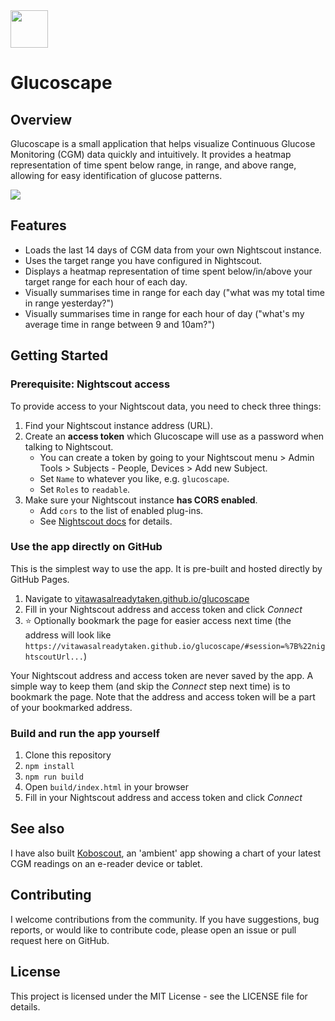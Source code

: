 <img src="src/logo.png" width="60">

# Glucoscape

## Overview

Glucoscape is a small application that helps visualize Continuous Glucose Monitoring (CGM) data quickly and intuitively. It provides a heatmap representation of time spent below range, in range, and above range, allowing for easy identification of glucose patterns.

![](screenshot.png)

## Features

- Loads the last 14 days of CGM data from your own Nightscout instance.
- Uses the target range you have configured in Nightscout.
- Displays a heatmap representation of time spent below/in/above your target range for each hour of each day.
- Visually summarises time in range for each day ("what was my total time in range yesterday?")
- Visually summarises time in range for each hour of day ("what's my average time in range between 9 and 10am?")

## Getting Started

### Prerequisite: Nightscout access

To provide access to your Nightscout data, you need to check three things:

1. Find your Nightscout instance address (URL).
2. Create an **access token** which Glucoscape will use as a password when talking to Nightscout.
    - You can create a token by going to your Nightscout menu > Admin Tools > Subjects - People, Devices > Add new Subject.
    - Set `Name` to whatever you like, e.g. `glucoscape`.
    - Set `Roles` to `readable`.
3. Make sure your Nightscout instance **has CORS enabled**.
    - Add `cors` to the list of enabled plug-ins.
    - See [Nightscout docs](https://nightscout.github.io/nightscout/setup_variables/#cors-cors) for details.

### Use the app directly on GitHub

This is the simplest way to use the app. It is pre-built and hosted directly by GitHub Pages.

1. Navigate to [vitawasalreadytaken.github.io/glucoscape](https://vitawasalreadytaken.github.io/glucoscape/)
2. Fill in your Nightscout address and access token and click _Connect_
3. ⭐️ Optionally bookmark the page for easier access next time (the address will look like `https://vitawasalreadytaken.github.io/glucoscape/#session=%7B%22nightscoutUrl...`)

Your Nightscout address and access token are never saved by the app.
A simple way to keep them (and skip the _Connect_ step next time) is to bookmark the page.
Note that the address and access token will be a part of your bookmarked address.

### Build and run the app yourself

1. Clone this repository
2. `npm install`
3. `npm run build`
4. Open `build/index.html` in your browser
5. Fill in your Nightscout address and access token and click _Connect_

## See also

I have also built [Koboscout](https://github.com/vitawasalreadytaken/koboscout), an 'ambient' app showing
a chart of your latest CGM readings on an e-reader device or tablet.

## Contributing

I welcome contributions from the community. If you have suggestions, bug reports, or would like to contribute code, please open an issue or pull request here on GitHub.

## License

This project is licensed under the MIT License - see the LICENSE file for details.
